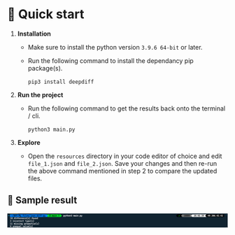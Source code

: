 # 🚀 Quick start

1. **Installation**

   - Make sure to install the python version `3.9.6 64-bit` or later.

   - Run the following command to install the dependancy pip package(s).

     ```shell
     pip3 install deepdiff
     ```

2. **Run the project**

   - Run the following command to get the results back onto the terminal / cli.

     ```shell
     python3 main.py
     ```

3. **Explore**

   - Open the `resources` directory in your code editor of choice and edit `file_1.json` and `file_2.json`. Save your changes and then re-run the above command mentioned in step 2 to compare the updated files.

## 🔖 Sample result

![sample result](./resources/sample_result.png)
